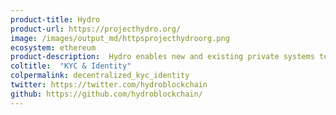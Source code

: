 ```yaml
---
product-title: Hydro
product-url: https://projecthydro.org/
image: /images/output_md/httpsprojecthydroorg.png
ecosystem: ethereum
product-description:  Hydro enables new and existing private systems to seamlessly integrate and leverage the immutable and transparent dynamics of a public blockchain, to enhance application and document security, identity management, and transactions.
coltitle:  "KYC & Identity"
colpermalink: decentralized_kyc_identity
twitter: https://twitter.com/hydroblockchain
github: https://github.com/hydroblockchain/
---
```

